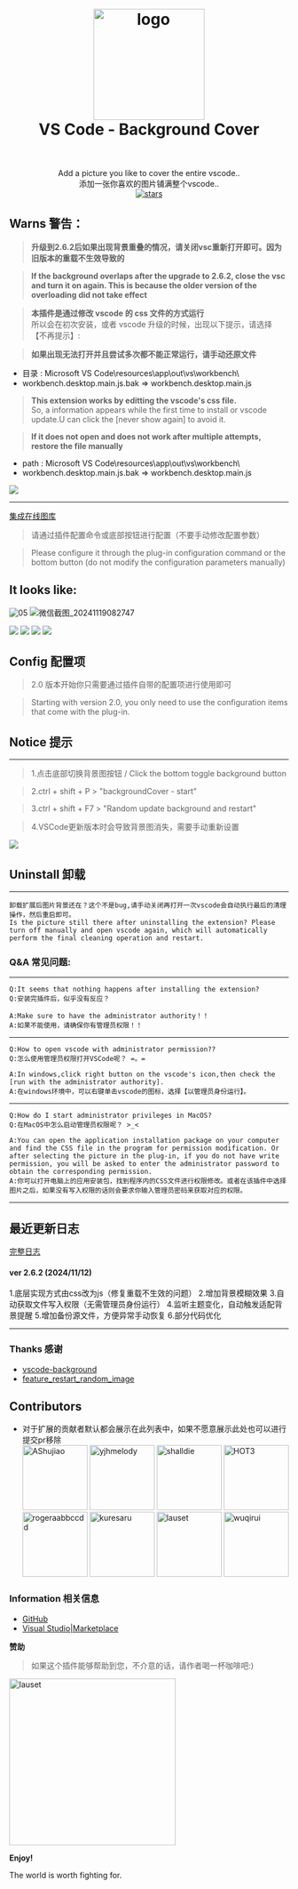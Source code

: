 <h1 align="center">
  <br>
    <img src="https://user-images.githubusercontent.com/14969576/61449520-b55d9900-a987-11e9-9dc9-e81fa416688c.png" alt="logo" width="200">
  <br>
  VS Code - Background Cover
  <br>

  <br>
</h1>



<p align="center">
Add a picture you like to cover the entire vscode..
<br/>
添加一张你喜欢的图片铺满整个vscode..
<br/>
<a href="https://github.com/vscode-extension/vscode-background-cover">
<img src="https://img.shields.io/github/stars/vscode-extension/vscode-background-cover.svg?style=social" alt="stars">
</a>

</p>

## Warns 警告：

> **升级到2.6.2后如果出现背景重叠的情况，请关闭vsc重新打开即可。因为旧版本的重载不生效导致的**

> **If the background overlaps after the upgrade to 2.6.2, close the vsc and turn it on again. This is because the older version of the overloading did not take effect**

> **本插件是通过修改 vscode 的 css 文件的方式运行**  
> 所以会在初次安装，或者 vscode 升级的时候，出现以下提示，请选择 【不再提示】:

> **如果出现无法打开并且尝试多次都不能正常运行，请手动还原文件**   

* 目录 : Microsoft VS Code\resources\app\out\vs\workbench\
* workbench.desktop.main.js.bak => workbench.desktop.main.js

>
> **This extension works by editting the vscode's css file.**  
> So, a information appears while the first time to install or vscode update.U can click the [never show again] to avoid it.

> **If it does not open and does not work after multiple attempts, restore the file manually**
* path : Microsoft VS Code\resources\app\out\vs\workbench\
* workbench.desktop.main.js.bak => workbench.desktop.main.js

![](https://user-images.githubusercontent.com/14969576/47090529-b1b0b080-d255-11e8-8812-d541cb1c3852.png)



---
  [集成在线图库](https://vs.20988.xyz/d/24-vscodebei-jing-tu-tu-ku)


>请通过插件配置命令或底部按钮进行配置（不要手动修改配置参数）


>Please configure it through the plug-in configuration command or the bottom button (do not modify the configuration parameters manually)



## It looks like:
![05](https://github.com/user-attachments/assets/373c373e-e672-4ed4-9b4b-d09eaa457c9d)
![微信截图_20241119082747](https://github.com/user-attachments/assets/eb94402d-7193-488a-a148-353879a7e71a)

![](https://github.com/AShujiao/vscode-maxPlus/assets/14969576/20172d72-5384-4bfe-bceb-ec582cfb1698)
![](https://github.com/AShujiao/vscode-maxPlus/assets/14969576/dcbb7870-8342-4069-9dd8-026d3b903420)
![](https://github.com/AShujiao/vscode-maxPlus/assets/14969576/26066847-050b-4e72-8b2d-f44ffcb063f8)
![](https://github.com/AShujiao/vscode-maxPlus/assets/14969576/57e5e908-4464-409a-8b67-c8a6edf5b431)



## Config 配置项

> 2.0 版本开始你只需要通过插件自带的配置项进行使用即可

> Starting with version 2.0, you only need to use the configuration items that come with the plug-in.

## Notice 提示
---

>1.点击底部切换背景图按钮 / Click the bottom toggle background button

>2.ctrl + shift + P  >  "backgroundCover - start" 

>3.ctrl + shift + F7 >  "Random update background and restart"

>4.VSCode更新版本时会导致背景图消失，需要手动重新设置



![](https://user-images.githubusercontent.com/14969576/58956744-b076c880-87d1-11e9-8552-7a9f93eaf3b4.jpg)


## Uninstall 卸载
---

    卸载扩展后图片背景还在？这个不是bug,请手动关闭再打开一次vscode会自动执行最后的清理操作，然后重启即可。
    Is the picture still there after uninstalling the extension? Please turn off manually and open vscode again, which will automatically perform the final cleaning operation and restart.
    

### Q&A 常见问题:

---

    Q:It seems that nothing happens after installing the extension?
    Q:安装完插件后，似乎没有反应？

    A:Make sure to have the administrator authority！！
    A:如果不能使用，请确保你有管理员权限！！

---

    Q:How to open vscode with administrator permission??
    Q:怎么使用管理员权限打开VSCode呢？ =。=

    A:In windows,click right button on the vscode's icon,then check the [run with the administrator authority].
    A:在windows环境中，可以右键单击vscode的图标，选择【以管理员身份运行】。

---

    Q:How do I start administrator privileges in MacOS?
    Q:在MacOS中怎么启动管理员权限呢？ >_<

    A:You can open the application installation package on your computer and find the CSS file in the program for permission modification. Or after selecting the picture in the plug-in, if you do not have write permission, you will be asked to enter the administrator password to obtain the corresponding permission.
    A:你可以打开电脑上的应用安装包，找到程序内的CSS文件进行权限修改。或者在该插件中选择图片之后，如果没有写入权限的话则会要求你输入管理员密码来获取对应的权限。

---

## 最近更新日志
[完整日志](https://github.com/vscode-extension/vscode-background-cover/blob/master/CHANGELOG.md)

#### ver 2.6.2 (2024/11/12)

  1.底层实现方式由css改为js（修复重载不生效的问题）
  2.增加背景模糊效果
  3.自动获取文件写入权限（无需管理员身份运行）
  4.监听主题变化，自动触发适配背景提醒
  5.增加备份源文件，方便异常手动恢复
  6.部分代码优化
  
---
### Thanks 感谢

* [vscode-background](https://github.com/shalldie/vscode-background)
* [feature_restart_random_image](https://github.com/AShujiao/vscode-background-cover/pull/2)

## Contributors 
* 对于扩展的贡献者默认都会展示在此列表中，如果不愿意展示此处也可以进行提交pr移除   
[<img alt="AShujiao" src="https://avatars2.githubusercontent.com/u/14969576?s=460&v=4" width="117">](https://github.com/AShujiao)
[<img alt="yjhmelody" src="https://avatars0.githubusercontent.com/u/16250688?s=460&v=4" width="117">](https://github.com/yjhmelody)
[<img alt="shalldie" src="https://avatars3.githubusercontent.com/u/9987486?s=460&v=4" width="117">](https://github.com/shalldie)
[<img alt="HOT3" src="https://avatars0.githubusercontent.com/u/43977240?s=400&v=4" width="117">](https://github.com/hot3)
[<img alt="rogeraabbccdd" src="https://avatars0.githubusercontent.com/u/15815422?s=460&v=4" width="117">](https://github.com/rogeraabbccdd)
[<img alt="kuresaru" src="https://avatars.githubusercontent.com/u/31172177?s=460&u=f44be019cc56fdf6d2ae9bbc7e12addb064c0b1b&v=4" width="117">](https://github.com/kuresaru)
[<img alt="lauset" src="https://avatars.githubusercontent.com/u/47267800?v=4" width="117">](https://github.com/lauset)
[<img alt="wuqirui" src="https://avatars.githubusercontent.com/u/53338059?v=4" width="117">](https://github.com/hhdqirui)

### Information 相关信息

* [GitHub](https://github.com/AShujiao/vscode-background-cover)
* [Visual Studio|Marketplace](https://marketplace.visualstudio.com/items?itemName=manasxx.background-cover)


**赞助**
> 如果这个插件能够帮助到您，不介意的话，请作者喝一杯咖啡吧:) 
 
[<img alt="lauset" src="https://zuhaowan-video.oss-cn-beijing.aliyuncs.com/1587571200/177327269-5cd91cdc-ffeb-4e1d-9193-abe5d2bb6b95.jpg" width="300">](https://github.com/lauset)

**Enjoy!**

The world is worth fighting for.
